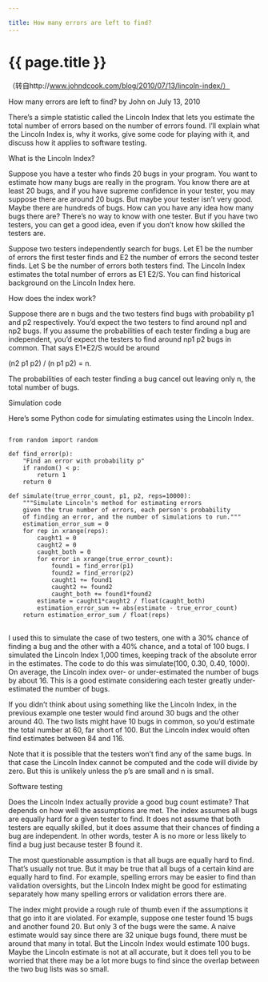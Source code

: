 ```yaml
---

title: How many errors are left to find?
---
```


{{ page.title }}
===============

（转自http://www.johndcook.com/blog/2010/07/13/lincoln-index/）

How many errors are left to find?
by John on July 13, 2010

There’s a simple statistic called the Lincoln Index that lets you estimate the total number of errors based on the number of errors found. I’ll explain what the Lincoln Index is, why it works, give some code for playing with it, and discuss how it applies to software testing.

What is the Lincoln Index?

Suppose you have a tester who finds 20 bugs in your program. You want to estimate how many bugs are really in the program. You know there are at least 20 bugs, and if you have supreme confidence in your tester, you may suppose there are around 20 bugs. But maybe your tester isn’t very good. Maybe there are hundreds of bugs. How can you have any idea how many bugs there are? There’s no way to know with one tester. But if you have two testers, you can get a good idea, even if you don’t know how skilled the testers are.

Suppose two testers independently search for bugs. Let E1 be the number of errors the first tester finds and E2 the number of errors the second tester finds. Let S be the number of errors both testers find. The Lincoln Index estimates the total number of errors as E1 E2/S. You can find historical background on the Lincoln Index here.

How does the index work?

Suppose there are n bugs and the two testers find bugs with probability p1 and p2 respectively. You’d expect the two testers to find around np1 and np2 bugs. If you assume the probabilities of each tester finding a bug are independent, you’d expect the testers to find around np1 p2 bugs in common. That says E1*E2/S would be around

(n2 p1 p2) / (n p1 p2) = n.

The probabilities of each tester finding a bug cancel out leaving only n, the total number of bugs.

Simulation code

Here’s some Python code for simulating estimates using the Lincoln Index.

<pre>
<code>
from random import random
 
def find_error(p):
    "Find an error with probability p"
    if random() < p:
        return 1
    return 0
 
def simulate(true_error_count, p1, p2, reps=10000):
    """Simulate Lincoln's method for estimating errors
    given the true number of errors, each person's probability
    of finding an error, and the number of simulations to run."""
    estimation_error_sum = 0
    for rep in xrange(reps):
        caught1 = 0
        caught2 = 0
        caught_both = 0
        for error in xrange(true_error_count):
            found1 = find_error(p1)
            found2 = find_error(p2)
            caught1 += found1
            caught2 += found2
            caught_both += found1*found2
        estimate = caught1*caught2 / float(caught_both)
        estimation_error_sum += abs(estimate - true_error_count)
    return estimation_error_sum / float(reps)
</code>
</pre>
I used this to simulate the case of two testers, one with a 30% chance of finding a bug and the other with a 40% chance, and a total of 100 bugs. I simulated the Lincoln Index 1,000 times, keeping track of the absolute error in the estimates. The code to do this was simulate(100, 0.30, 0.40, 1000). On average, the Lincoln index over- or under-estimated the number of bugs by about 16. This is a good estimate considering each tester greatly under-estimated the number of bugs.

If you didn’t think about using something like the Lincoln Index, in the previous example one tester would find around 30 bugs and the other around 40. The two lists might have 10 bugs in common, so you’d estimate the total number at 60, far short of 100. But the Lincoln index would often find estimates between 84 and 116.

Note that it is possible that the testers won’t find any of the same bugs. In that case the Lincoln Index cannot be computed and the code will divide by zero. But this is unlikely unless the p’s are small and n is small.

Software testing

Does the Lincoln Index actually provide a good bug count estimate? That depends on how well the assumptions are met. The index assumes all bugs are equally hard for a given tester to find. It does not assume that both testers are equally skilled, but it does assume that their chances of finding a bug are independent. In other words, tester A is no more or less likely to find a bug just because tester B found it.

The most questionable assumption is that all bugs are equally hard to find. That’s usually not true. But it may be true that all bugs of a certain kind are equally hard to find. For example, spelling errors may be easier to find than validation oversights, but the Lincoln Index might be good for estimating separately how many spelling errors or validation errors there are.

The index might provide a rough rule of thumb even if the assumptions it that go into it are violated. For example, suppose one tester found 15 bugs and another found 20. But only 3 of the bugs were the same. A naive estimate would say since there are 32 unique bugs found, there must be around that many in total. But the Lincoln Index would estimate 100 bugs. Maybe the Lincoln estimate is not at all accurate, but it does tell you to be worried that there may be a lot more bugs to find since the overlap between the two bug lists was so small.


